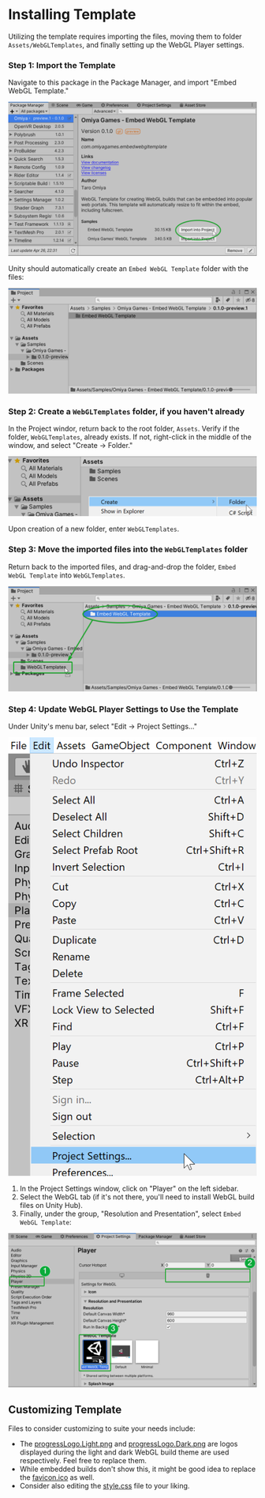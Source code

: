 # Installing Template

Utilizing the template requires importing the files, moving them to folder `Assets/WebGLTemplates`, and finally setting up the WebGL Player settings.

### Step 1: Import the Template

Navigate to this package in the Package Manager, and import "Embed WebGL Template."

![Import from Package Manager](/Documentation~/packageManager3.png)

Unity should automatically create an `Embed WebGL Template` folder with the files:

![Import Results](/Documentation~/project1.png)

### Step 2: Create a `WebGLTemplates` folder, if you haven't already

In the Project windor, return back to the root folder, `Assets`. Verify if the folder, `WebGLTemplates`, already exists. If not, right-click in the middle of the window, and select "Create -> Folder."

![Create Folder context menu](/Documentation~/project2.png)

Upon creation of a new folder, enter `WebGLTemplates`.

### Step 3: Move the imported files into the `WebGLTemplates` folder

Return back to the imported files, and drag-and-drop the folder, `Embed WebGL Template` into `WebGLTemplates`.

![Drag-and-Drop Template Files](/Documentation~/project3.png)

### Step 4: Update WebGL Player Settings to Use the Template

Under Unity's menu bar, select "Edit -> Project Settings..."

![Project Settings context menu](/Documentation~/settings1.png)

1. In the Project Settings window, click on "Player" on the left sidebar.
2. Select the WebGL tab (if it's not there, you'll need to install WebGL build files on Unity Hub).
3. Finally, under the group, "Resolution and Presentation", select `Embed WebGL Template`:

![Final Player Settings Configuration](/Documentation~/settings2.png)

## Customizing Template

Files to consider customizing to suite your needs include:

- The [progressLogo.Light.png](/Samples~/UnityTemplate/progressLogo.Light.png) and [progressLogo.Dark.png](/Samples~/UnityTemplate/progressLogo.Dark.png) are logos displayed during the light and dark WebGL build theme are used respectively. Feel free to replace them.
- While embedded builds don't show this, it might be good idea to replace the [favicon.ico](/Samples~/UnityTemplate/favicon.ico) as well.
- Consider also editing the [style.css](/Samples~/UnityTemplate/TemplateData/style.css) file to your liking.
